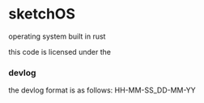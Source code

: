 # sketchOS
operating system built in rust

this code is licensed under the 

### devlog
the devlog format is as follows:
HH-MM-SS_DD-MM-YY
